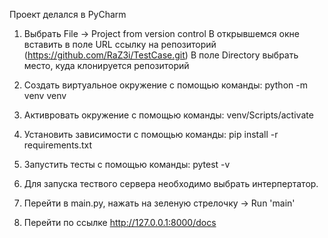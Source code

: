 Проект делался в PyCharm
1. Выбрать File -> Project from version control
   В открывшемся окне вставить в поле URL ссылку на репозиторий (https://github.com/RaZ3i/TestCase.git)
   В поле Directory выбрать место, куда клонируется репозиторий
2. Создать виртуальное окружение с помощью команды: python -m venv venv
3. Активровать окружение с помощью команды: venv/Scripts/activate
4. Установить зависимости с помощью команды: pip install -r requirements.txt
5. Запустить тесты с помощью команды: pytest -v

1. Для запуска тествого сервера необходимо выбрать интерпертатор.
2. Перейти в main.py, нажать на зеленую стрелочку -> Run 'main'
3. Перейти по ссылке http://127.0.0.1:8000/docs
